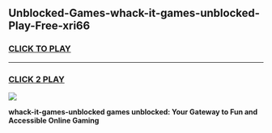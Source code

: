 
## Unblocked-Games-whack-it-games-unblocked-Play-Free-xri66
<h3>
<a href="https://premium76.site?title=whack-it-games-unblocked&ref=10A">CLICK TO PLAY</a></h3>
<hr>

<h3>
<a href="https://premium76.site?title=whack-it-games-unblocked&ref=10A">CLICK 2 PLAY</a>
  
</h3>

<a href="https://premium76.site?title=whack-it-games-unblocked&ref=10A"><img src="https://clearcache.store/games.png"></a>


**whack-it-games-unblocked games unblocked: Your Gateway to Fun and Accessible Online Gaming**
